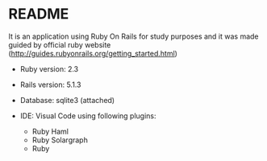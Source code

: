 # README

It is an application using Ruby On Rails for study purposes and it was made guided by official ruby website (http://guides.rubyonrails.org/getting_started.html)

* Ruby version: 2.3

* Rails version: 5.1.3

* Database: sqlite3 (attached)

* IDE: Visual Code using following plugins:
    - Ruby Haml
    - Ruby Solargraph
    - Ruby